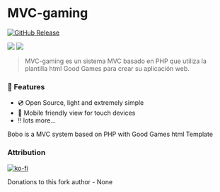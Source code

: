 # MVC-gaming

[![GitHub Release](https://img.shields.io/github/v/release/YepaRoberto/MVC-gaming?include_prereleases&style=flat-square)](https://github.com/YepaRoberto/MVC-gaming/Releases)

<img src="https://www.templateshub.net/uploads/1555423801%20html-store-gaming-template-min.png" />
<a href="https://en.wikipedia.org/wiki/php"><img src="https://img.shields.io/static/v1?label=PHP&message=^7.0&color=blue&style=flat-square"/></a>

>MVC-gaming es un sistema MVC basado en PHP que utiliza la plantilla html Good Games para crear su aplicación web.

### :loudspeaker: Features 

- :cd: Open Source, light and extremely simple
- :iphone: Mobile friendly view for touch devices
- :bangbang: lots more...



Bobo is a MVC system based on PHP with Good Games html Template

### Attribution
[![ko-fi](https://ko-fi.com/img/githubbutton_sm.svg)](https://ko-fi.com/Z8Z0PE53M)

Donations to this fork author - None
